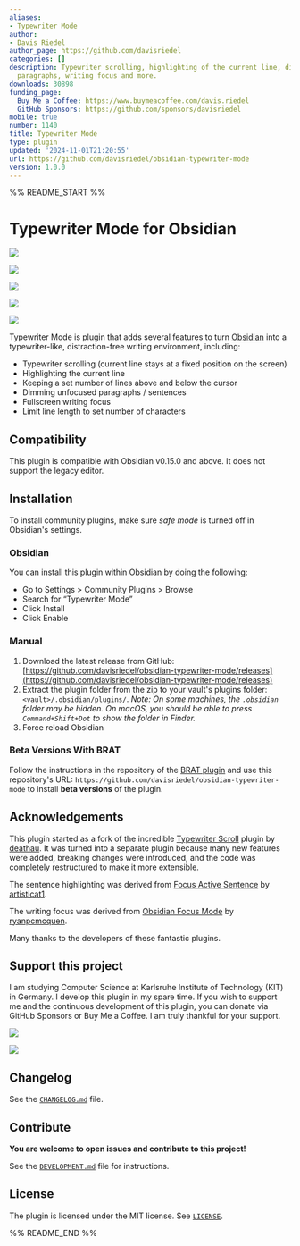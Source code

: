 ```yaml
---
aliases:
- Typewriter Mode
author:
- Davis Riedel
author_page: https://github.com/davisriedel
categories: []
description: Typewriter scrolling, highlighting of the current line, dimming of unfocused
  paragraphs, writing focus and more.
downloads: 30898
funding_page:
  Buy Me a Coffee: https://www.buymeacoffee.com/davis.riedel
  GitHub Sponsors: https://github.com/sponsors/davisriedel
mobile: true
number: 1140
title: Typewriter Mode
type: plugin
updated: '2024-11-01T21:20:55'
url: https://github.com/davisriedel/obsidian-typewriter-mode
version: 1.0.0
---
```


%% README_START %%

# Typewriter Mode for Obsidian

<!-- markdownlint-disable-next-line -->
[![](https://img.shields.io/badge/Obsidian-%23483699.svg?style=for-the-badge\&logo=obsidian\&logoColor=white)](https://obsidian.md/)
<!-- markdownlint-disable-next-line -->
[![](https://img.shields.io/badge/typescript-%23007ACC.svg?style=for-the-badge\&logo=typescript\&logoColor=white)](https://www.typescriptlang.org/)
<!-- markdownlint-disable-next-line -->
[![](https://img.shields.io/badge/Version-0.0.11-blue?style=for-the-badge)](https://github.com/davisriedel/obsidian-typewriter-mode/releases)
<!-- markdownlint-disable-next-line -->
[![](https://img.shields.io/badge/Buy%20Me%20a%20Coffee-ffdd00?style=for-the-badge\&logo=buy-me-a-coffee\&logoColor=black)](https://www.buymeacoffee.com/davis.riedel)
<!-- markdownlint-disable-next-line -->
[![](https://img.shields.io/badge/sponsor-30363D?style=for-the-badge\&logo=GitHub-Sponsors\&logoColor=#EA4AAA)](https://github.com/sponsors/davisriedel)

Typewriter Mode is plugin that adds several features to turn [Obsidian](https://obsidian.md) into a typewriter-like, distraction-free writing environment, including:

- Typewriter scrolling (current line stays at a fixed position on the screen)
- Highlighting the current line
- Keeping a set number of lines above and below the cursor
- Dimming unfocused paragraphs / sentences
- Fullscreen writing focus
- Limit line length to set number of characters

## Compatibility

This plugin is compatible with Obsidian v0.15.0 and above. It does not support the legacy editor.

## Installation

To install community plugins, make sure _safe mode_ is turned off in Obsidian's settings.

### Obsidian

You can install this plugin within Obsidian by doing the following:

- Go to Settings > Community Plugins > Browse
- Search for “Typewriter Mode”
- Click Install
- Click Enable

### Manual

1. Download the latest release from GitHub: [https://github.com/davisriedel/obsidian-typewriter-mode/releases](https://github.com/davisriedel/obsidian-typewriter-mode/releases)
2. Extract the plugin folder from the zip to your vault's plugins folder: `<vault>/.obsidian/plugins/`. _Note: On some machines, the `.obsidian` folder may be hidden. On macOS, you should be able to press `Command+Shift+Dot` to show the folder in Finder._
3. Force reload Obsidian

### Beta Versions With BRAT

Follow the instructions in the repository of the [BRAT plugin](https://github.com/TfTHacker/obsidian42-brat#Quick-Guide-for-using-BRAT) and use this repository's URL: `https://github.com/davisriedel/obsidian-typewriter-mode` to install **beta versions** of the plugin.

## Acknowledgements

This plugin started as a fork of the incredible [Typewriter Scroll](https://github.com/deathau/cm-typewriter-scroll-obsidian) plugin by [deathau](https://github.com/deathau). It was turned into a separate plugin because many new features were added, breaking changes were introduced, and the code was completely restructured to make it more extensible.

The sentence highlighting was derived from [Focus Active Sentence](https://github.com/artisticat1/focus-active-sentence) by [artisticat1](https://github.com/artisticat1).

The writing focus was derived from [Obsidian Focus Mode](https://github.com/ryanpcmcquen/obsidian-focus-mode) by [ryanpcmcquen](https://github.com/ryanpcmcquen).

Many thanks to the developers of these fantastic plugins.

## Support this project

I am studying Computer Science at Karlsruhe Institute of Technology (KIT) in Germany. I develop this plugin in my spare time. If you wish to support me and the continuous development of this plugin, you can donate via GitHub Sponsors or Buy Me a Coffee. I am truly thankful for your support.

<!-- markdownlint-disable-next-line -->
[![](https://img.shields.io/badge/Buy%20Me%20a%20Coffee-ffdd00?style=for-the-badge\&logo=buy-me-a-coffee\&logoColor=black)](https://www.buymeacoffee.com/davis.riedel)
<!-- markdownlint-disable-next-line -->
[![](https://img.shields.io/badge/sponsor-30363D?style=for-the-badge\&logo=GitHub-Sponsors\&logoColor=#EA4AAA)](https://github.com/sponsors/davisriedel)

## Changelog

See the [`CHANGELOG.md`](CHANGELOG.md) file.

## Contribute

**You are welcome to open issues and contribute to this project!**

See the [`DEVELOPMENT.md`](DEVELOPMENT.md) file for instructions.

## License

The plugin is licensed under the MIT license. See [`LICENSE`](LICENSE).


%% README_END %%